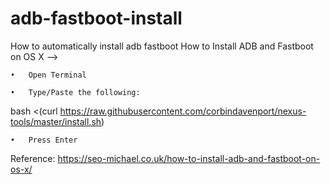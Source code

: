 # adb-fastboot-install
How to automatically install adb fastboot
How to Install ADB and Fastboot on OS X -->

	•	Open Terminal
	
	•	Type/Paste the following:
	
bash <(curl https://raw.githubusercontent.com/corbindavenport/nexus-tools/master/install.sh)

	•	Press Enter

Reference:
https://seo-michael.co.uk/how-to-install-adb-and-fastboot-on-os-x/

